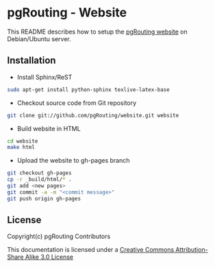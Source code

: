 # pgRouting - Website

This README describes how to setup the [pgRouting website](https://pgrouting.org) on Debian/Ubuntu server.

## Installation

* Install Sphinx/ReST

```bash
sudo apt-get install python-sphinx texlive-latex-base
```

* Checkout source code from Git repository

```bash
git clone git://github.com/pgRouting/website.git website
```

* Build website in HTML

```bash
cd website
make html
```

* Upload the website to gh-pages branch

```bash
git checkout gh-pages
cp -r _build/html/* .
git add <new pages>
git commit -a -m "<commit message>"
git push origin gh-pages
```

## License

Copyright(c) pgRouting Contributors

This documentation is licensed under a [Creative Commons Attribution-Share Alike 3.0 License](https://creativecommons.org/licenses/by-sa/3.0/)
